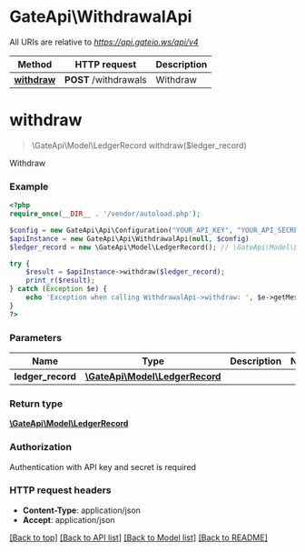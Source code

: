 # GateApi\WithdrawalApi

All URIs are relative to *https://api.gateio.ws/api/v4*

Method | HTTP request | Description
------------- | ------------- | -------------
[**withdraw**](WithdrawalApi.md#withdraw) | **POST** /withdrawals | Withdraw


# **withdraw**
> \GateApi\Model\LedgerRecord withdraw($ledger_record)

Withdraw

### Example
```php
<?php
require_once(__DIR__ . '/vendor/autoload.php');

$config = new GateApi\Api\Configuration("YOUR_API_KEY", "YOUR_API_SECRET");
$apiInstance = new GateApi\Api\WithdrawalApi(null, $config)
$ledger_record = new \GateApi\Model\LedgerRecord(); // \GateApi\Model\LedgerRecord | 

try {
    $result = $apiInstance->withdraw($ledger_record);
    print_r($result);
} catch (Exception $e) {
    echo 'Exception when calling WithdrawalApi->withdraw: ', $e->getMessage(), PHP_EOL;
}
?>
```

### Parameters

Name | Type | Description  | Notes
------------- | ------------- | ------------- | -------------
 **ledger_record** | [**\GateApi\Model\LedgerRecord**](../Model/LedgerRecord.md)|  |

### Return type

[**\GateApi\Model\LedgerRecord**](../Model/LedgerRecord.md)

### Authorization

Authentication with API key and secret is required

### HTTP request headers

 - **Content-Type**: application/json
 - **Accept**: application/json

[[Back to top]](#) [[Back to API list]](../../README.md#documentation-for-api-endpoints) [[Back to Model list]](../../README.md#documentation-for-models) [[Back to README]](../../README.md)

